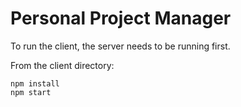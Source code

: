 # Personal Project Manager

To run the client, the server needs to be running first.

From the client directory:

```
npm install
npm start
```
